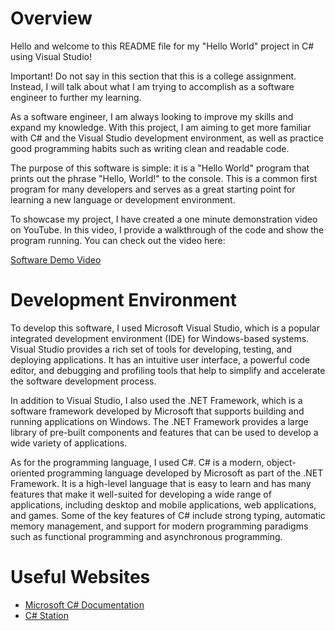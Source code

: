 # Overview

Hello and welcome to this README file for my "Hello World" project in C# using Visual Studio!

Important! Do not say in this section that this is a college assignment. Instead, I will talk about what I am trying to accomplish as a software engineer to further my learning.

As a software engineer, I am always looking to improve my skills and expand my knowledge. With this project, I am aiming to get more familiar with C# and the Visual Studio development environment, as well as practice good programming habits such as writing clean and readable code.

The purpose of this software is simple: it is a "Hello World" program that prints out the phrase "Hello, World!" to the console. This is a common first program for many developers and serves as a great starting point for learning a new language or development environment.

To showcase my project, I have created a one minute demonstration video on YouTube. In this video, I provide a walkthrough of the code and show the program running. You can check out the video here:

[Software Demo Video](https://clipchamp.com/watch/tfcHs9UilVe)

# Development Environment

To develop this software, I used Microsoft Visual Studio, which is a popular integrated development environment (IDE) for Windows-based systems. Visual Studio provides a rich set of tools for developing, testing, and deploying applications. It has an intuitive user interface, a powerful code editor, and debugging and profiling tools that help to simplify and accelerate the software development process.

In addition to Visual Studio, I also used the .NET Framework, which is a software framework developed by Microsoft that supports building and running applications on Windows. The .NET Framework provides a large library of pre-built components and features that can be used to develop a wide variety of applications.

As for the programming language, I used C#. C# is a modern, object-oriented programming language developed by Microsoft as part of the .NET Framework. It is a high-level language that is easy to learn and has many features that make it well-suited for developing a wide range of applications, including desktop and mobile applications, web applications, and games. Some of the key features of C# include strong typing, automatic memory management, and support for modern programming paradigms such as functional programming and asynchronous programming.

# Useful Websites

* [Microsoft C# Documentation](https://docs.microsoft.com/en-us/dotnet/csharp/)
* [C# Station](https://csharp-station.com/)